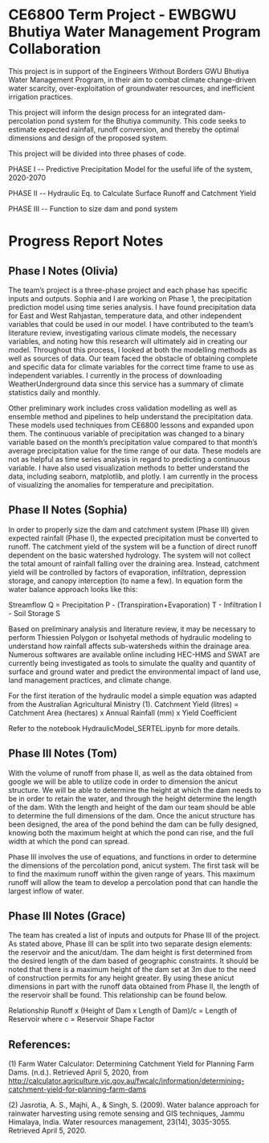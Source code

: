 # CE6800 Term Project - EWBGWU Bhutiya Water Management Program Collaboration
This project is in support of the Engineers Without Borders GWU Bhutiya Water Management Program, in their aim to combat climate change-driven water scarcity, over-exploitation of groundwater resources, and inefficient irrigation practices.

This project will inform the design process for an integrated dam-percolation pond system for the Bhutiya community. This code seeks to estimate expected rainfall, runoff conversion, and thereby the optimal dimensions and design of the proposed system.

This project will be divided into three phases of code.
<p>PHASE I -- Predictive Precipitation Model for the useful life of the system, 2020-2070
<p>PHASE II -- Hydraulic Eq. to Calculate Surface Runoff and Catchment Yield
<p>PHASE III -- Function to size dam and pond system

# Progress Report Notes

## **Phase I Notes (Olivia)**
<p>The team’s project is a three-phase project and each phase has specific inputs and outputs. Sophia and I are working on Phase 1, the precipitation prediction model using time series analysis. I have found precipitation data for East and West Rahjastan, temperature data, and other independent variables that could be used in our model. I have contributed to the team’s literature review, investigating various climate models, the necessary variables, and noting how this research will ultimately aid in creating our model. Throughout this process, I looked at both the modelling methods as well as sources of data. Our team faced the obstacle of obtaining complete and specific data for climate variables for the correct time frame to use as independent variables. I currently in the process of downloading WeatherUnderground data since this service has a summary of climate statistics daily and monthly.

<p>Other preliminary work includes cross validation modelling as well as ensemble method and pipelines to help understand the precipitation data. These models used techniques from CE6800 lessons and expanded upon them. The continuous variable of precipitation was changed to a binary variable based on the month’s precipitation value compared to that month’s average precipitation value for the time range of our data. These models are not as helpful as time series analysis in regard to predicting a continuous variable. I have also used visualization methods to better understand the data, including seaborn, matplotlib, and plotly. I am currently in the process of visualizing the anomalies for temperature and precipitation. 
 

## **Phase II Notes (Sophia)**
<p>In order to properly size the dam and catchment system (Phase III) given expected rainfall (Phase I), the expected precipitation must be converted to runoff. The catchment yield of the system will be a function of direct runoff dependent on the basic watershed hydrology. The system will not collect the total amount of rainfall falling over the draining area. Instead, catchment yield will be controlled by factors of evaporation, infiltration, depression storage, and canopy interception (to name a few). In equation form the water balance approach looks like this:

Streamflow Q = Precipitation P -  (Transpiration+Evaporation) T - Infiltration I - Soil Storage S	

<p>Based on preliminary analysis and literature review, it may be necessary to perform Thiessien Polygon or Isohyetal methods of hydraulic modeling to understand how rainfall affects sub-watersheds within the drainage area. Numerous softwares are available online including HEC-HMS and SWAT are currently being investigated as tools to simulate the quality and quantity of surface and ground water and predict the environmental impact of land use, land management practices, and climate change.

For the first iteration of the hydraulic model a simple equation was adapted from the Australian Agricultural Ministry (1). 
Catchment Yield (litres) = Catchment Area (hectares) x Annual Rainfall (mm) x Yield Coefficient

Refer to the notebook HydraulicModel_SERTEL.ipynb for more details.

## **Phase III Notes (Tom)**
<p>With the volume of runoff from phase II, as well as the data obtained from google we will be able to utilize code in order to dimension the anicut structure. We will be able to determine the height at which the dam needs to be in order to retain the water, and through the height determine the length of the dam. With the length and height of the dam our team should be able to determine the full dimensions of the dam. Once the anicut structure has been designed, the area of the pond behind the dam can be fully designed, knowing both the maximum height at which the pond can rise, and the full width at which the pond can spread. 
<p>Phase III involves the use of equations, and functions in order to determine the dimensions of the percolation pond, anicut system. The first task will be to find the maximum runoff within the given range of years. This maximum runoff will allow the team to develop a percolation pond that can handle the largest inflow of water.

## **Phase III Notes (Grace)**
<p>The team has created a list of inputs and outputs for Phase III of the project. As stated above, Phase III can be split into two separate design elements: the reservoir and the anicut/dam. The dam height is first determined from the desired length of the dam based of geographic constraints. It should be noted that there is a maximum height of the dam set at 3m due to the need of construction permits for any height greater. By using these anicut dimensions in part with the runoff data obtained from Phase II, the length of the reservoir shall be found. This relationship can be found below.

Relationship
Runoff x (Height of Dam x Length of Dam)/c = Length of Reservoir
	where c = Reservoir Shape Factor

## References:

(1) Farm Water Calculator: Determining Catchment Yield for Planning Farm Dams. (n.d.). Retrieved April 5, 2020, from http://calculator.agriculture.vic.gov.au/fwcalc/information/determining-catchment-yield-for-planning-farm-dams

(2) Jasrotia, A. S., Majhi, A., & Singh, S. (2009). Water balance approach for rainwater harvesting using remote sensing and GIS techniques, Jammu Himalaya, India. Water resources management, 23(14), 3035-3055. Retrieved April 5, 2020.


